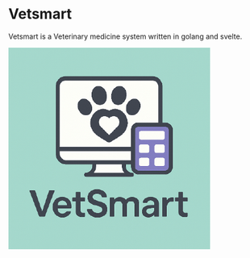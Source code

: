# Vetsmart

Vetsmart is a Veterinary medicine system written in golang and svelte.

![Vetsmart](../vetsmart.png)
